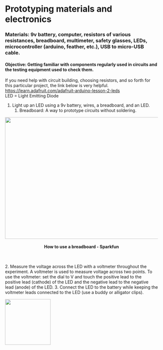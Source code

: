 # Prototyping materials and electronics
### Materials: 9v battery, computer, resistors of various resistances, breadboard, multimeter, safety glasses, LEDs, microcontroller (arduino, feather, etc.), USB to micro-USB cable.
#### Objective: Getting familiar with components regularly used in circuits and the testing equipment used to check them.
If you need help with circuit building, choosing resistors, and so forth for this particular project, the link below is very helpful.
https://learn.adafruit.com/adafruit-arduino-lesson-2-leds  
LED = Light Emitting Diode  
1. Light up an LED using a 9v battery, wires, a breadboard, and an LED.
   1. Breadboard: A way to prototype circuits without soldering.
<p align="center">
  <img width="560" height="400" src="https://user-images.githubusercontent.com/52707386/61340000-405a5a00-a7f5-11e9-8d42-524e5a13269d.jpg"> 
   </br><br>
   <b>How to use a breadboard - Sparkfun </b><br> 
   </br><br>
</p>
   2. Measure the voltage across the LED with a voltmeter throughout the experiment. A voltmeter is used to measure voltage across two points. To use the voltmeter: set the dial to V and touch the positive lead to the positive lead (cathode) of the LED and the negative lead to the negative lead (anode) of the LED.
   3. Connect the LED to the battery while keeping the voltmeter leads connected to the LED (use a buddy or alligator clips).
   <p align="left">
  <img width="150" height="150" src="https://user-images.githubusercontent.com/52707386/62065113-24868900-b1e3-11e9-9663-c9e47d252202.gif"> 
</p>
